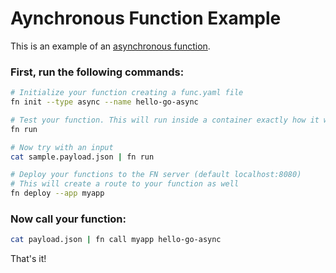 # Aynchronous Function Example

This is an example of an [asynchronous function](/docs/async.md). 

### First, run the following commands:

```sh
# Initialize your function creating a func.yaml file
fn init --type async --name hello-go-async

# Test your function. This will run inside a container exactly how it will on the server
fn run

# Now try with an input
cat sample.payload.json | fn run

# Deploy your functions to the FN server (default localhost:8080)
# This will create a route to your function as well
fn deploy --app myapp
```

### Now call your function:

```sh
cat payload.json | fn call myapp hello-go-async
```

That's it!

